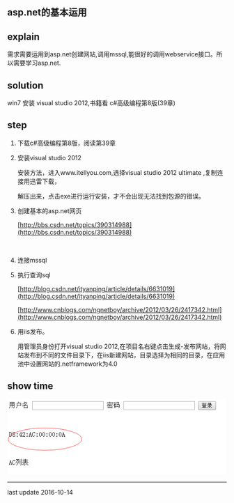 ## asp.net的基本运用



## explain

需求需要运用到asp.net创建网站,调用mssql,能很好的调用webservice接口。所以需要学习asp.net.



## solution

win7 安装 visual studio 2012,书籍看 c#高级编程第8版(39章)

## step

1. 下载c#高级编程第8版，阅读第39章

2. 安装visual studio 2012

   安装方法，进入www.itellyou.com,选择visual studio 2012 ultimate ,复制连接用迅雷下载，

   解压出来，点击exe进行运行安装，才不会出现无法找到包源的错误。

3. 创建基本的asp.net网页

   [http://bbs.csdn.net/topics/390314988](http://bbs.csdn.net/topics/390314988)

   ​

4. 连接mssql

5. 执行查询sql

   [http://blog.csdn.net/ityanping/article/details/6631019](http://blog.csdn.net/ityanping/article/details/6631019)

   [http://www.cnblogs.com/ngnetboy/archive/2012/03/26/2417342.html](http://www.cnblogs.com/ngnetboy/archive/2012/03/26/2417342.html)

6. 用iis发布。

   用管理员身份打开visual studio 2012,在项目名右键点击生成-发布网站，将网站发布到不同的文件目录下，在iis新建网站，目录选择为相同的目录，在应用池中设置网站的.netframework为4.0





## show time



![show](./asp.net的基本运用_img/show.png)



***

last update 2016-10-14






